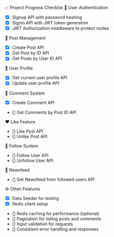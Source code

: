 ✅ Project Progress Checklist
🔐 User Authentication
- [x] Signup API with password hashing
- [x] Signin API with JWT token generation
- [x] JWT Authorization middleware to protect routes

📝 Post Management
- [x] Create Post API
- [x] Get Post by ID API
- [x] Get Posts by User ID API

👤 User Profile
- [x] Get current user profile API
- [x] Update user profile API

💬 Comment System
- [X] Create Comment API
- [] Get Comments by Post ID API

❤️ Like Feature
- [] Like Post API
- [] Unlike Post API

🔗 Follow System
- [] Follow User API
- [] Unfollow User API

📰 Newsfeed
- [] Get Newsfeed from followed users API

⚙️ Other Features
- [x] Data Seeder for testing
- [x] Redis client setup
- [] Redis caching for performance (optional)
- [] Pagination for listing posts and comments
- [] Input validation for requests
- [] Consistent error handling and responses
